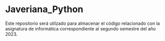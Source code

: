 # Javeriana_Python
Este repositorio será utilzado para almacenar el código relacionado con la asignatura de informática correspondiente al segundo semestre del año 2023.
